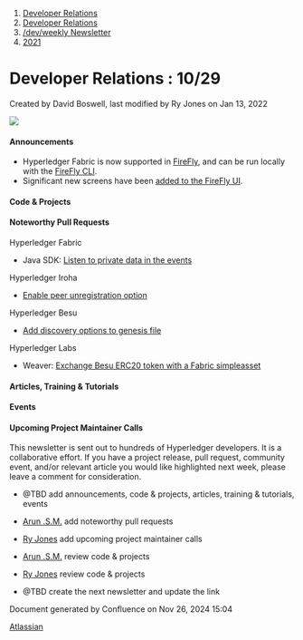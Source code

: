 1. [Developer Relations](index.html)
2. [Developer Relations](Developer-Relations_17170434.html)
3. [/dev/weekly Newsletter](17170445.html)
4. [2021](2021_17170692.html)

# Developer Relations : 10/29

Created by David Boswell, last modified by Ry Jones on Jan 13, 2022

![](attachments/17170434/17171229.png?height=169)

#### Announcements

- Hyperledger Fabric is now supported in [FireFly](https://github.com/hyperledger/firefly/pull/184), and can be run locally with the [FireFly CLI](https://github.com/hyperledger/firefly-cli/pull/110).
- Significant new screens have been [added to the FireFly UI](https://github.com/hyperledger/firefly-ui/pull/67).

#### Code &amp; Projects

#### Noteworthy Pull Requests

Hyperledger Fabric

- Java SDK: [Listen to private data in the events](https://github.com/hyperledger/fabric-sdk-java/pull/154)

Hyperledger Iroha

- [Enable peer unregistration option](https://github.com/hyperledger/iroha/pull/1555)

Hyperledger Besu

- [Add discovery options to genesis file](https://github.com/hyperledger/besu/pull/2944)

Hyperledger Labs

- Weaver: [Exchange Besu ERC20 token with a Fabric simpleasset](https://github.com/hyperledger-labs/weaver-dlt-interoperability/pull/183)

#### Articles, Training &amp; Tutorials

#### Events

#### Upcoming Project Maintainer Calls

This newsletter is sent out to hundreds of Hyperledger developers. It is a collaborative effort. If you have a project release, pull request, community event, and/or relevant article you would like highlighted next week, please leave a comment for consideration.

- @TBD add announcements, code &amp; projects, articles, training &amp; tutorials, events
- [Arun .S.M.](https://lf-hyperledger.atlassian.net/wiki/people/621a0e5097d313006ba7386a?ref=confluence) add noteworthy pull requests
  
- [Ry Jones](https://lf-hyperledger.atlassian.net/wiki/people/557058:078cecfc-fb17-4d9a-8759-b5b74efa6850?ref=confluence) add upcoming project maintainer calls
- [Arun .S.M.](https://lf-hyperledger.atlassian.net/wiki/people/621a0e5097d313006ba7386a?ref=confluence) review code &amp; projects
- [Ry Jones](https://lf-hyperledger.atlassian.net/wiki/people/557058:078cecfc-fb17-4d9a-8759-b5b74efa6850?ref=confluence) review code &amp; projects
- @TBD create the next newsletter and update the link

Document generated by Confluence on Nov 26, 2024 15:04

[Atlassian](http://www.atlassian.com/)
